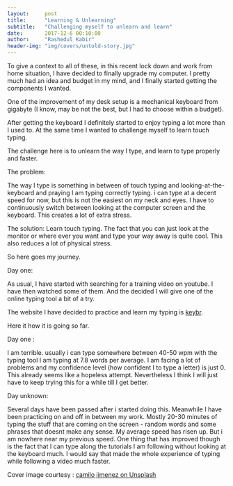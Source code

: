 ```yaml
---
layout:     post
title:      "Learning & Unlearning"
subtitle:   "Challenging myself to unlearn and learn"
date:       2017-12-6 00:10:00
author:     "Rashedul Kabir"
header-img: "img/covers/untold-story.jpg"
---
```


To give a context to all of these, in this recent lock down and work from home situation, I have decided to finally upgrade my computer.
I pretty much had an idea and budget in my mind, and I finally started getting the components I wanted.

One of the improvement of my desk setup is a mechanical keyboard from gigabyte (I know, may be not the best, but I had to choose within a budget).

After getting the keyboard I definitely started to enjoy typing a lot more than I used to. 
At the same time I wanted to challenge myself to learn touch typing.

The challenge here is to unlearn the way I type, and learn to type properly and faster.

The problem:

The way I type is something in between of touch typing and looking-at-the-keyboard and praying I am typing correctly typing.
i can type at a decent speed for now, but this is not the easiest on my neck and eyes. I have to continuously switch between looking at the computer screen and the keyboard. This creates a lot of extra stress. 

The solution:
Learn touch typing. The fact that you can just look at the monitor or where ever you want and type your way away is quite cool. This also reduces a lot of physical stress.

So here goes my journey. 

Day one:

As usual, I have started with searching for a training video on youtube. I have then watched some of them. And the decided I will give one of the online typing tool a bit of a try.

The website I have decided to practice and learn my typing is <a href="https://www.keybr.com/">keybr</a>. 

Here it how it is going so far.

Day one :

I am terrible. usually i can type somewhere between 40-50 wpm with the typing tool I am typing at 7.8 words per average. I am facing a lot of problems and my confidence level (how confident I to type a letter) is just 0. This already seems like a hopeless attempt.
Nevertheless I think I will just have to keep trying this for a while till I get better.

Day unknown:

Several days have been passed after i started doing this. Meanwhile I have been practicing on and off in between my work. Mostly 20-30 minutes of typing the stuff that are coming on the screen - random words and some phrases that doesnt make any sense. My average speed has risen up. But i am nowhere near my previous speed. One thing that has improved though is the fact that I can type along the tutorials I am following without looking at the keyboard much. I would say that made the whole experience of typing while following a video much faster.

<p>
Cover image courtesy : <a href="https://unsplash.com/@coolmilo">camilo jimenez on Unsplash</a>
</p>